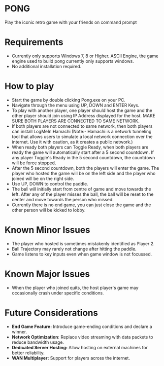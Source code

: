 # PONG
Play the iconic retro game with your friends on command prompt

# Requirements
- Currently only supports Windows 7, 8 or Higher. ASCII Engine, the game engine used to build pong currently only supports windows.
- No additional installation required.

# How to play
- Start the game by double clicking Pong.exe on your PC.
- Navigate through the menu using UP, DOWN and ENTER Keys.
- To play with another player, one player should host the game and the other player should join using IP Address displayed for the host. MAKE SURE BOTH PLAYERS ARE CONNECTED TO SAME NETWORK.
- If both players are not connected to same network, then both players can install LogMeIn Hamachi (Note:- Hamachi is a network tunneling tool that allows users to simulate a local network connection over the internet. Use it with caution, as it creates a public network.)
- When ready both players can Toggle Ready, when both players are ready the game will automatically start after a 5 second countdown. If any player Toggle's Ready in the 5 second countdown, the countdown will be force stopped.
- After the 5 second countdown, both the players will enter the game. The player who hosted the game will be on the left side and the player who joined will be on the right side.
- Use UP, DOWN to control the paddle.
- The ball will initially start from centre of game and move towards the left. After any of the player misses the ball, the ball will be reset to the center and move towards the person who missed.
- Currently there is no end game, you can just close the game and the other person will be kicked to lobby.

# Known Minor Issues
- The player who hosted is sometimes mistakenly identified as Player 2.
- Ball Trajectory may rarely not change after hitting the paddle.
- Game listens to key inputs even when game window is not focussed.

# Known Major Issues
- When the player who joined quits, the host player's game may occasionally crash under specific conditions.

# Future Considerations
- **End Game Feature:** Introduce game-ending conditions and declare a winner.
- **Network Optimization:** Replace video streaming with data packets to reduce bandwidth usage.
- **Dedicated Server Hosting:** Allow hosting on external machines for better reliability.
- **WAN Multiplayer:** Support for players across the internet.
